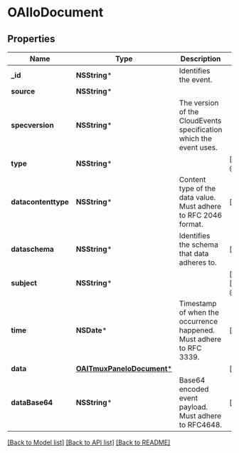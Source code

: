 # OAIIoDocument

## Properties
Name | Type | Description | Notes
------------ | ------------- | ------------- | -------------
**_id** | **NSString*** | Identifies the event. | 
**source** | **NSString*** |  | 
**specversion** | **NSString*** | The version of the CloudEvents specification which the event uses. | 
**type** | **NSString*** |  | [default to @"IoDocument"]
**datacontenttype** | **NSString*** | Content type of the data value. Must adhere to RFC 2046 format. | [optional] 
**dataschema** | **NSString*** | Identifies the schema that data adheres to. | [optional] 
**subject** | **NSString*** |  | [optional] [default to @"IoDocument"]
**time** | **NSDate*** | Timestamp of when the occurrence happened. Must adhere to RFC 3339. | [optional] 
**data** | [**OAITmuxPaneIoDocument***](OAITmuxPaneIoDocument.md) |  | [optional] 
**dataBase64** | **NSString*** | Base64 encoded event payload. Must adhere to RFC4648. | [optional] 

[[Back to Model list]](../README.md#documentation-for-models) [[Back to API list]](../README.md#documentation-for-api-endpoints) [[Back to README]](../README.md)


